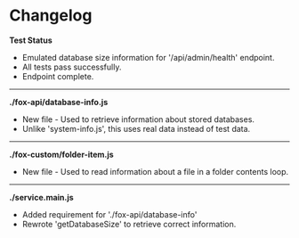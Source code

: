 # Changelog

**Test Status**
* Emulated database size information for '/api/admin/health' endpoint.
* All tests pass successfully.
* Endpoint complete.

---

**./fox-api/database-info.js**
* New file - Used to retrieve information about stored databases.
* Unlike 'system-info.js', this uses real data instead of test data.

---

**./fox-custom/folder-item.js**
* New file - Used to read information about a file in a folder contents loop.

---

**./service.main.js**
* Added requirement for './fox-api/database-info'
* Rewrote 'getDatabaseSize' to retrieve correct information.
